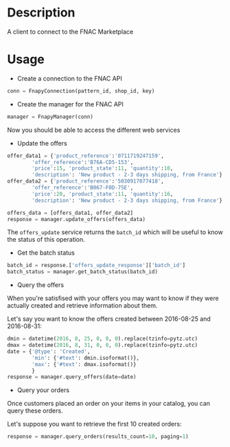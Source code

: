 # Description

A client to connect to the FNAC Marketplace


# Usage

* Create a connection to the FNAC API

```python
conn = FnapyConnection(pattern_id, shop_id, key)
```

* Create the manager for the FNAC API

```python
manager = FnapyManager(conn)
```

Now you should be able to access the different web services

* Update the offers

```python
offer_data1 = {'product_reference':'0711719247159',
        'offer_reference':'B76A-CD5-153',
        'price':15, 'product_state':11, 'quantity':10, 
        'description': 'New product - 2-3 days shipping, from France'}
offer_data2 = {'product_reference':'5030917077418',
        'offer_reference':'B067-F0D-75E',
        'price':20, 'product_state':11, 'quantity':16, 
        'description': 'New product - 2-3 days shipping, from France'}

offers_data = [offers_data1, offer_data2]
response = manager.update_offers(offers_data)
```

The `offers_update` service returns the `batch_id` which will be useful to know the
status of this operation. 

* Get the batch status

```python
batch_id = response.['offers_update_response']['batch_id']
batch_status = manager.get_batch_status(batch_id)
```

* Query the offers

When you're satisfised with your offers you may want to know if they were
actually created and retrieve information about them.

Let's say you want to know the offers created between 2016-08-25 and 2016-08-31:

```python
dmin = datetime(2016, 8, 25, 0, 0, 0).replace(tzinfo=pytz.utc)
dmax = datetime(2016, 8, 31, 0, 0, 0).replace(tzinfo=pytz.utc)
date = {'@type': 'Created',
        'min': {'#text': dmin.isoformat()},
        'max': {'#text': dmax.isoformat()}
        }
response = manager.query_offers(date=date)
```

* Query your orders

Once customers placed an order on your items in your catalog, you can query
these orders.

Let's suppose you want to retrieve the first 10 created orders:

```python
response = manager.query_orders(results_count=10, paging=1)
```

